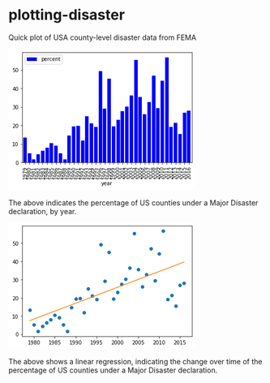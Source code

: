 # plotting-disaster
Quick plot of USA county-level disaster data from FEMA


![The percentage of US counties under a declared Major Disaster, by year.](https://github.com/sccx/plotting-disaster/blob/master/MajorDisaster_Counties.png)

The above indicates the percentage of US counties under a Major Disaster declaration, by year.

![Linear regression model, indicating change in number of counties under a Major Disaster declarations over time.](https://github.com/sccx/plotting-disaster/blob/master/MajorDisaster_LinReg.png)

The above shows a linear regression, indicating the change over time of the percentage of US counties under a Major Disaster declaration.
